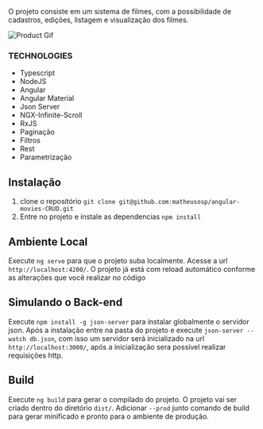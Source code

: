 

O projeto consiste em um sistema de filmes, com a possibilidade de cadastros, edições, listagem e visualização dos filmes.

![Product Gif](https://media3.giphy.com/media/If1RjmmSHxT9yPI6rU/giphy.gif)

### TECHNOLOGIES
- Typescript
- NodeJS
- Angular 
- Angular Material
- Json Server
- NGX-Infinite-Scroll
- RxJS 
- Paginação 
- Filtros 
- Rest 
- Parametrização


## Instalação

1. clone o repositório `git clone git@github.com:matheusosp/angular-movies-CRUD.git`
2. Entre no projeto e instale as dependencias `npm install`

## Ambiente Local

Execute `ng serve` para que o projeto suba localmente. Acesse a url `http://localhost:4200/`. O projeto já está com reload automático conforme as alterações que você realizar no código

## Simulando o Back-end

Execute `npm install -g json-server` para instalar globalmente o servidor json. Após a instalação entre na pasta do projeto e execute `json-server --watch db.json`, com isso um servidor será inicializado na url `http://localhost:3000/`, após a inicialização sera possível realizar requisições http.


## Build

Execute `ng build` para gerar o compilado do projeto. O projeto vai ser criado dentro do diretório `dist/`. Adicionar `--prod` junto comando de build para gerar minificado e pronto para o ambiente de produção.

